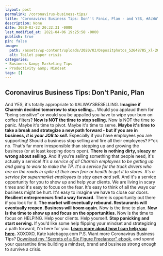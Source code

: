 ```yaml
---
layout: post
permalink: /coronavirus-business-tips/
title: 'Coronavirus Business Tips: Don''t Panic, Plan - and YES, #ALWAYSBESELLING'
description: None
date: 2020-03-22 20:32:31 -0000
last_modified_at: 2021-04-06 19:25:58 -0000
publish: true
pin: false
image:
  path: /assets/wp-content/uploads/2020/03/Depositphotos_52648785_xl-2015.jpg
  alt: Toilet paper crisis
categories:
- Business &amp; Marketing Tips
- Productivity &amp; Mindset
tags: []
---
```

## Coronavirus Business Tips: Don't Panic, Plan

And YES, it's totally appropriate to #ALWAYSBESELLING. **Imagine if Charmin decided tomorrow to stop selling...** Would you applaud them for "being sensitive" or would you be appalled you have to wipe your bum on coffee filters? **Now is NOT the time to stop selling.** Now is NOT the time to panic. Maybe it's time to pivot. Maybe it's time to serve. **Maybe it's time to take a break and strategize a new path forward - but if you are in business, *it is your JOB to sell*.** Especially if you have employees you are supporting! Should a business stop selling and fire all their employees? F*ck no. That's far more irresponsible than stepping up and growing the business (or at least keeping doors open). **There is nothing dirty, sleazy or wrong about selling.** And if you're selling something that people need, it's actually a service! _It's a service of all Charmin employees to be getting up and going to work to make the TP._ _It's a service for the truck drivers who are on the roads in spite of their own fear or health to get it to stores._ _It's a service for supermarket employees to stay open and sell._ And it's a service opportunity for you to show up and help your clients. We are living in scary times and it's easy to focus on the fear. It's easy to think of all the ways our business might be hurt. It's easy to imagine we have to close our doors. **Resilient entrepreneurs find a way forward.** There is opportunity out there if you look for it. **The market will eventually rebound. Restaurants will eventually reopen. Business will boom again.** Now is the time to plan. **Now is the time to show up and focus on the opportunities.** Now is the time to focus on HELPING. Help your clients. Help yourself. **Stop panicking and start serving.** If you'd like some help flipping your mindset and strategizing a path forward, I'm here for you. **[Learn more about how I can help you here](https://katebagoy.com/work-with-me/).** XOXOXO, Kate katebagoy.com P.S. Want more Coronavirus Business Tips? [Download my "Secrets of a Six Figure Freelancer" ebook](https://go.katebagoy.com/ebook), and spend your quarantine time building a mindset, brand and business strong enough to survive a crisis.
